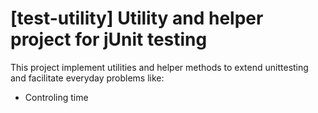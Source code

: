 # [test-utility] Utility and helper project for jUnit testing

This project implement utilities and helper methods to extend unittesting and facilitate everyday problems like:

* Controling time

